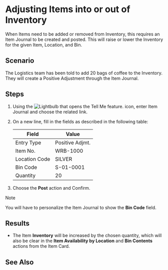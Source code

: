 # Adjusting Items into or out of Inventory
When Items need to be added or removed from Inventory, this requires an Item Journal to be created and posted.  This will raise or lower the Inventory for the given Item, Location, and Bin.

## Scenario
The Logistics team has been told to add 20 bags of coffee to the Inventory. They will create a Positive Adjustment through the Item Journal.

## Steps 
1. Using the ![Lightbulb that opens the Tell Me feature.](../media/ui-search/search_small.png "Tell me what you want to do") icon, enter Item Journal and choose the related link.
2. On a new line, fill in the fields as described in the following table:

    |Field| Value |
    |--|--|
    | Entry Type | Positive  Adjmt. |
    | Item No.| WRB-1000 |
    | Location Code | SILVER |
    | Bin Code | S-01-0001 |
    | Quantity | 20 |
        
3. Choose the **Post** action and Confirm.

> [!NOTE]
> You will have to personalize the Item Journal to show the **Bin Code** field.

## Results
 - The Item **Inventory**  will be increased by the chosen quantity, which will also be clear in the **Item Availability by Location** and **Bin Contents** actions from the Item Card.

## See Also